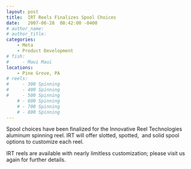 ```yaml
---
layout: post
title:  IRT Reels Finalizes Spool Choices
date:   2007-06-28  08:42:00 -0400
# author_name: 
# author_title: 
categories: 
    - Meta
    - Product Development
# fish: 
#     - Maui Maui
locations:
    - Pine Grove, PA
# reels:
#     - 300 Spinning
#     - 400 Spinning
#     - 500 Spinning
    # - 600 Spinning
    # - 700 Spinning
    # - 800 Spinning
---
```


Spool choices have been finalized for the Innovative Reel Technologies aluminum spinning reel. IRT will offer slotted, spotted,  and solid spool options to customize each reel.

IRT reels are available with nearly limitless customization; please visit us again for further details.